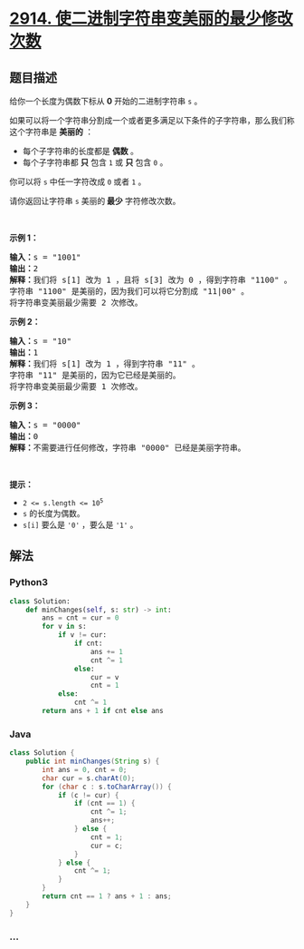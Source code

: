 # [2914. 使二进制字符串变美丽的最少修改次数](https://leetcode-cn.com/problems/minimum-number-of-changes-to-make-binary-string-beautiful)



## 题目描述

<!-- 这里写题目描述 -->

<p>给你一个长度为偶数下标从 <strong>0</strong>&nbsp;开始的二进制字符串&nbsp;<code>s</code>&nbsp;。</p>

<p>如果可以将一个字符串分割成一个或者更多满足以下条件的子字符串，那么我们称这个字符串是 <strong>美丽的</strong>&nbsp;：</p>

<ul>
	<li>每个子字符串的长度都是 <strong>偶数</strong>&nbsp;。</li>
	<li>每个子字符串都 <strong>只</strong>&nbsp;包含 <code>1</code>&nbsp;或 <strong>只</strong>&nbsp;包含 <code>0</code>&nbsp;。</li>
</ul>

<p>你可以将 <code>s</code>&nbsp;中任一字符改成&nbsp;<code>0</code>&nbsp;或者&nbsp;<code>1</code>&nbsp;。</p>

<p>请你返回让字符串 <code>s</code>&nbsp;美丽的<strong>&nbsp;最少</strong>&nbsp;字符修改次数。</p>

<p>&nbsp;</p>

<p><strong class="example">示例 1：</strong></p>

<pre>
<b>输入：</b>s = "1001"
<b>输出：</b>2
<b>解释：</b>我们将 s[1] 改为 1 ，且将 s[3] 改为 0 ，得到字符串 "1100" 。
字符串 "1100" 是美丽的，因为我们可以将它分割成 "11|00" 。
将字符串变美丽最少需要 2 次修改。
</pre>

<p><strong class="example">示例 2：</strong></p>

<pre>
<b>输入：</b>s = "10"
<b>输出：</b>1
<b>解释：</b>我们将 s[1] 改为 1 ，得到字符串 "11" 。
字符串 "11" 是美丽的，因为它已经是美丽的。
将字符串变美丽最少需要 1 次修改。
</pre>

<p><strong class="example">示例 3：</strong></p>

<pre>
<b>输入：</b>s = "0000"
<b>输出：</b>0
<b>解释：</b>不需要进行任何修改，字符串 "0000" 已经是美丽字符串。
</pre>

<p>&nbsp;</p>

<p><strong>提示：</strong></p>

<ul>
	<li><code>2 &lt;= s.length &lt;= 10<sup>5</sup></code></li>
	<li><code>s</code>&nbsp;的长度为偶数。</li>
	<li><code>s[i]</code>&nbsp;要么是&nbsp;<code>'0'</code>&nbsp;，要么是&nbsp;<code>'1'</code> 。</li>
</ul>


## 解法

<!-- 这里可写通用的实现逻辑 -->

<!-- tabs:start -->

### **Python3**

<!-- 这里可写当前语言的特殊实现逻辑 -->

```python
class Solution:
    def minChanges(self, s: str) -> int:
        ans = cnt = cur = 0
        for v in s:
            if v != cur:
                if cnt:
                    ans += 1
                    cnt ^= 1
                else:
                    cur = v
                    cnt = 1
            else:
                cnt ^= 1
        return ans + 1 if cnt else ans
```

### **Java**

<!-- 这里可写当前语言的特殊实现逻辑 -->

```java
class Solution {
    public int minChanges(String s) {
        int ans = 0, cnt = 0;
        char cur = s.charAt(0);
        for (char c : s.toCharArray()) {
            if (c != cur) {
                if (cnt == 1) {
                    cnt ^= 1;
                    ans++;
                } else {
                    cnt = 1;
                    cur = c;
                }
            } else {
                cnt ^= 1;
            }
        }
        return cnt == 1 ? ans + 1 : ans;
    }
}
```

### **...**

```

```

<!-- tabs:end -->
